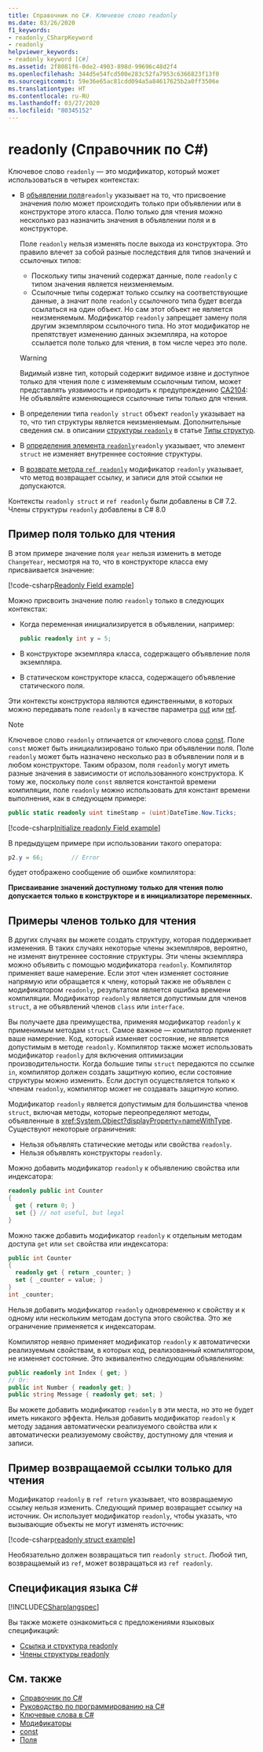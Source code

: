 ```yaml
---
title: Справочник по C#. Ключевое слово readonly
ms.date: 03/26/2020
f1_keywords:
- readonly_CSharpKeyword
- readonly
helpviewer_keywords:
- readonly keyword [C#]
ms.assetid: 2f8081f6-0de2-4903-898d-99696c48d2f4
ms.openlocfilehash: 344d5e54fcd500e283c52fa7953c6366823f13f0
ms.sourcegitcommit: 59e36e65ac81cdd094a5a84617625b2a0ff3506e
ms.translationtype: HT
ms.contentlocale: ru-RU
ms.lasthandoff: 03/27/2020
ms.locfileid: "80345152"
---
```

# <a name="readonly-c-reference"></a>readonly (Справочник по C#)

Ключевое слово `readonly` — это модификатор, который может использоваться в четырех контекстах:

- В [объявлении поля](#readonly-field-example)`readonly` указывает на то, что присвоение значения полю может происходить только при объявлении или в конструкторе этого класса. Полю только для чтения можно несколько раз назначить значения в объявлении поля и в конструкторе.
  
  Поле `readonly` нельзя изменять после выхода из конструктора. Это правило влечет за собой разные последствия для типов значений и ссылочных типов:
  
  - Поскольку типы значений содержат данные, поле `readonly` с типом значения является неизменяемым.
  - Ссылочные типы содержат только ссылку на соответствующие данные, а значит поле `readonly` ссылочного типа будет всегда ссылаться на один объект. Но сам этот объект не является неизменяемым. Модификатор `readonly` запрещает замену поля другим экземпляром ссылочного типа. Но этот модификатор не препятствует изменению данных экземпляра, на которое ссылается поле только для чтения, в том числе через это поле.

  > [!WARNING]
  > Видимый извне тип, который содержит видимое извне и доступное только для чтения поле с изменяемым ссылочным типом, может представлять уязвимость и приводить к предупреждению [CA2104](/visualstudio/code-quality/ca2104): Не объявляйте изменяющиеся ссылочные типы только для чтения.

- В определении типа `readonly struct` объект `readonly` указывает на то, что тип структуры является неизменяемым. Дополнительные сведения см. в описании [структуры `readonly`](../builtin-types/struct.md#readonly-struct) в статье [Типы структур](../builtin-types/struct.md).
- В [определения элемента `readonly`](#readonly-member-examples)`readonly` указывает, что элемент `struct` не изменяет внутреннее состояние структуры.
- В [возврате метода `ref readonly`](#ref-readonly-return-example) модификатор `readonly` указывает, что метод возвращает ссылку, и записи для этой ссылки не допускаются.

Контексты `readonly struct` и `ref readonly` были добавлены в C# 7.2. Члены структуры `readonly` добавлены в C# 8.0

## <a name="readonly-field-example"></a>Пример поля только для чтения

В этом примере значение поля `year` нельзя изменить в методе `ChangeYear`, несмотря на то, что в конструкторе класса ему присваивается значение:

[!code-csharp[Readonly Field example](~/samples/snippets/csharp/keywords/ReadonlyKeywordExamples.cs#ReadonlyField)]

Можно присвоить значение полю `readonly` только в следующих контекстах:

- Когда переменная инициализируется в объявлении, например:

  ```csharp
  public readonly int y = 5;
  ```

- В конструкторе экземпляра класса, содержащего объявление поля экземпляра.
- В статическом конструкторе класса, содержащего объявление статического поля.

Эти контексты конструктора являются единственными, в которых можно передавать поле `readonly` в качестве параметра [out](out-parameter-modifier.md) или [ref](ref.md).

> [!NOTE]
> Ключевое слово `readonly` отличается от ключевого слова [const](const.md). Поле `const` может быть инициализировано только при объявлении поля. Поле `readonly` может быть назначено несколько раз в объявлении поля и в любом конструкторе. Таким образом, поля `readonly` могут иметь разные значения в зависимости от использованного конструктора. К тому же, поскольку поле `const` является константой времени компиляции, поле `readonly` можно использовать для констант времени выполнения, как в следующем примере:
>
> ```csharp
> public static readonly uint timeStamp = (uint)DateTime.Now.Ticks;
> ```

[!code-csharp[Initialize readonly Field example](~/samples/snippets/csharp/keywords/ReadonlyKeywordExamples.cs#InitReadonlyField)]

В предыдущем примере при использовании такого оператора:

```csharp
p2.y = 66;        // Error
```

будет отображено сообщение об ошибке компилятора:

**Присваивание значений доступному только для чтения полю допускается только в конструкторе и в инициализаторе переменных.**

## <a name="readonly-member-examples"></a>Примеры членов только для чтения

В других случаях вы можете создать структуру, которая поддерживает изменения. В таких случаях некоторые члены экземпляров, вероятно, не изменят внутреннее состояние структуры. Эти члены экземпляра можно объявить с помощью модификатора `readonly`. Компилятор применяет ваше намерение. Если этот член изменяет состояние напрямую или обращается к члену, который также не объявлен с модификатором `readonly`, результатом является ошибка времени компиляции. Модификатор `readonly` является допустимым для членов `struct`, а не объявлений членов `class` или `interface`.

Вы получаете два преимущества, применяя модификатор `readonly` к применимым методам `struct`. Самое важное — компилятор применяет ваше намерение. Код, который изменяет состояние, не является допустимым в методе `readonly`. Компилятор также может использовать модификатор `readonly` для включения оптимизации производительности. Когда большие типы `struct` передаются по ссылке `in`, компилятор должен создать защитную копию, если состояние структуры можно изменить. Если доступ осуществляется только к членам `readonly`, компилятор может не создавать защитную копию.

Модификатор `readonly` является допустимым для большинства членов `struct`, включая методы, которые переопределяют методы, объявленные в <xref:System.Object?displayProperty=nameWithType>. Существуют некоторые ограничения:

- Нельзя объявлять статические методы или свойства `readonly`.
- Нельзя объявлять конструкторы `readonly`.

Можно добавить модификатор `readonly` к объявлению свойства или индексатора:

```csharp
readonly public int Counter
{
  get { return 0; }
  set {} // not useful, but legal
}
```

Можно также добавить модификатор `readonly` к отдельным методам доступа `get` или `set` свойства или индексатора:

```csharp
public int Counter
{
  readonly get { return _counter; }
  set { _counter = value; }
}
int _counter;
```

Нельзя добавить модификатор `readonly` одновременно к свойству и к одному или нескольким методам доступа этого свойства. Это же ограничение применяется к индексаторам.

Компилятор неявно применяет модификатор `readonly` к автоматически реализуемым свойствам, в которых код, реализованный компилятором, не изменяет состояние. Это эквивалентно следующим объявлениям:

```csharp
public readonly int Index { get; }
// Or:
public int Number { readonly get; }
public string Message { readonly get; set; }
```

Вы можете добавить модификатор `readonly` в эти места, но это не будет иметь никакого эффекта. Нельзя добавить модификатор `readonly` к методу задания автоматически реализуемого свойства или к автоматически реализуемому свойству, доступному для чтения и записи.

## <a name="ref-readonly-return-example"></a>Пример возвращаемой ссылки только для чтения

Модификатор `readonly` в `ref return` указывает, что возвращаемую ссылку нельзя изменить. Следующий пример возвращает ссылку на источник. Он использует модификатор `readonly`, чтобы указать, что вызывающие объекты не могут изменять источник:

[!code-csharp[readonly struct example](~/samples/snippets/csharp/keywords/ReadonlyKeywordExamples.cs#ReadonlyReturn)]

Необязательно должен возвращаться тип `readonly struct`. Любой тип, возвращаемый из `ref`, может возвращаться из `ref readonly`.

## <a name="c-language-specification"></a>Спецификация языка C#

[!INCLUDE[CSharplangspec](~/includes/csharplangspec-md.md)]

Вы также можете ознакомиться с предложениями языковых спецификаций:

- [Ссылка и структура readonly](~/_csharplang/proposals/csharp-7.2/readonly-ref.md)
- [Члены структуры readonly](~/_csharplang/proposals/csharp-8.0/readonly-instance-members.md)

## <a name="see-also"></a>См. также

- [Справочник по C#](../index.md)
- [Руководство по программированию на C#](../../programming-guide/index.md)
- [Ключевые слова в C#](index.md)
- [Модификаторы](index.md)
- [const](const.md)
- [Поля](../../programming-guide/classes-and-structs/fields.md)
